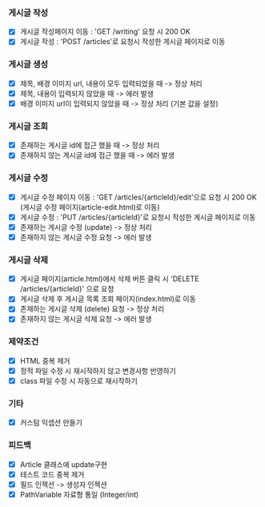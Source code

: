 ### 게시글 작성
- [X] 게시글 작성페이지 이동 : 'GET /writing' 요청 시 200 OK
- [X] 게시글 작성 : 'POST /articles'로 요청시 작성한 게시글 페이지로 이동

### 게시글 생성
- [X] 제목, 배경 이미지 url, 내용이 모두 입력되었을 때 -> 정상 처리
- [X] 제목, 내용이 입력되지 않았을 때 -> 에러 발생
- [X] 배경 이미지 url이 입력되지 않았을 때 -> 정상 처리 (기본 값을 설정)

### 게시글 조회
- [X] 존재하는 게시글 id에 접근 했을 때 -> 정상 처리
- [X] 존재하지 않는 게시글 id에 접근 했을 때 -> 에러 발생

### 게시글 수정
- [X] 게시글 수정 페이지 이동 : 'GET /articles/{articleId}/edit'으로 요청 시 200 OK 
        <br>(게시글 수정 페이지(article-edit.html)로 이동)
- [x] 게시글 수정 : 'PUT /articles/{articleId}'로 요청시 작성한 게시글 페이지로 이동
- [X] 존재하는 게시글 수정 (update) -> 정상 처리
- [X] 존재하지 않는 게시글 수정 요청 -> 에러 발생

### 게시글 삭제
- [X] 게시글 페이지(article.html)에서 삭제 버튼 클릭 시 'DELETE /articles/{articleId}' 으로 요청
- [X] 게시글 삭제 후 게시글 목록 조회 페이지(index.html)로 이동
- [X] 존재하는 게시글 삭제 (delete) 요청 -> 정상 처리
- [X] 존재하지 않는 게시글 삭제 요청 -> 에러 발생

### 제약조건
- [X] HTML 중복 제거
- [X] 정적 파일 수정 시 재시작하지 않고 변경사항 반영하기
- [X] class 파일 수정 시 자동으로 재시작하기

### 기타
- [X] 커스텀 익셉션 만들기

### 피드백
- [X] Article 클래스에 update구현
- [X] 테스트 코드 중복 제거
- [X] 필드 인젝션 -> 생성자 인젝션
- [X] PathVariable 자료형 통일 (Integer/int)
